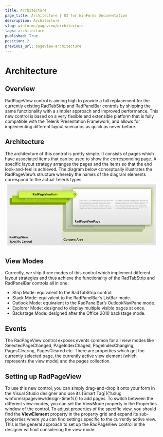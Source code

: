 ```yaml
---
title: Architecture
page_title: Architecture | UI for WinForms Documentation
description: Architecture
slug: winforms/pageview/architecture
tags: architecture
published: True
position: 2
previous_url: pageview-architecture
---
```


# Architecture



## Overview

RadPageView control is aiming high to provide a full replacement for the currently existing RadTabStrip and RadPanelBar controls by shipping the same functionality with a simpler approach and improved performance. This new control is based on a very flexible and extensible platform that is fully compatible with the Telerik Presentation Framework, and allows for implementing different layout scenarios as quick as never before.
## Architecture

The architecture of this control is pretty simple. It consists of pages which have associated items that can be used to show the corresponding page. A specific layout strategy arranges the pages and the items so that the end look-and-feel is achieved. The diagram below conceptually illustrates the RadPageView’s structure whereby the names of the diagram elements correspond to the actual Telerik types:<br>![](images/pageview-architecture001.png)

## View Modes

Currently, we ship three modes of this control which implement different layout strategies and thus achieve the functionality of the RadTabStrip and RadPanelBar controls all in one:

* Strip Mode: equivalent to the RadTabStrip control.
* Stack Mode: equivalent to the RadPanelBar’s ListBar mode.
* Outlook Mode: equivalent to the RadPanelBar’s OutlookNavPane mode.
* Explorer Mode: designed to display multiple visible pages at once.
* Backstage Mode: designed after the Office 2010 backstage mode.

## Events

The RadPageView control exposes events common for all view modes like SelectedPageChanged, PageIndexChaged, PageIndexChanging, PagesClearing, PagesCleared etc. There are properties which get the currently selected page, the currently active view element (which represents the view mode) and the pages collection.

## Setting up RadPageView

To use this new control, you can simply drag-and-drop it onto your form in the Visual Studio designer and use its [Smart Tag]({%slug winforms/pageview/design-time%}) to add pages. To switch between the different view-modes, you can set the ViewMode property in the Properties window of the control. To adjust properties of the specific view, you should find the __ViewElement__ property in the property grid and expand its sub-properties where you can find settings specific to the currently active view. This is the general approach to set up the RadPageView control in the designer without considering the view mode.
